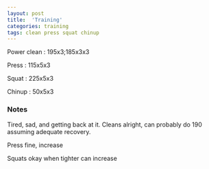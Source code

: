 ```yaml
---
layout: post
title:  'Training'
categories: training
tags: clean press squat chinup
---
```


Power clean :   195x3;185x3x3

Press   :   115x5x3

Squat   :   225x5x3

Chinup  :   50x5x3

### Notes

Tired, sad, and getting back at it. Cleans alright, can probably do 190 assuming adequate recovery.

Press fine, increase

Squats okay when tighter can increase
